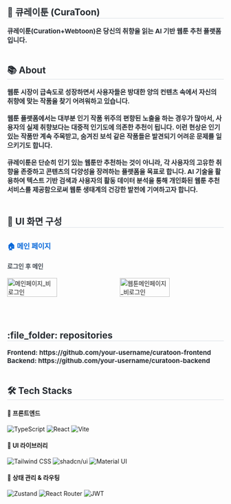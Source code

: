 <div style="text-align: left;"> 
  <h2 style="border-bottom: 1px solid #d8dee4; color: #282d33;"> 🎨 큐레이툰 (CuraToon) </h2>  
  <div style="font-weight: 700; font-size: 15px; text-align: left; color: #282d33;"> 큐레이툰(Curation+Webtoon)은 당신의 취향을 읽는 AI 기반 웹툰 추천 플랫폼입니다.</div> 
</div> <br>

<div style="text-align: left;"> 
  <h2 style="border-bottom: 1px solid #d8dee4; color: #282d33;"> 📚 About </h2>  
  <div style="font-weight: 700; font-size: 15px; text-align: left; color: #282d33;"> 
    웹툰 시장이 급속도로 성장하면서 사용자들은 방대한 양의 컨텐츠 속에서 자신의 취향에 맞는 작품을 찾기 어려워하고 있습니다. </br></br>
    웹툰 플랫폼에서는 대부분 인기 작품 위주의 편향된 노출을 하는 경우가 많아서, 사용자의 실제 취향보다는 대중적 인기도에 의존한 추천이 됩니다. 이런 현상은 인기 있는 작품만 계속 주목받고, 숨겨진 보석 같은 작품들은 발견되기 어려운 문제를 일으키기도 합니다. </br></br>
    큐레이툰은 단순히 인기 있는 웹툰만 추천하는 것이 아니라, 각 사용자의 고유한 취향을 존중하고 콘텐츠의 다양성을 장려하는 플랫폼을 목표로 합니다. AI 기술을 활용하여 텍스트 기반 검색과 사용자의 활동 데이터 분석을 통해 개인화된 웹툰 추천 서비스를 제공함으로써 웹툰 생태계의 건강한 발전에 기여하고자 합니다. </br></br>
  </div>
</div>

<div>
  <h2 style="border-bottom: 1px solid #d8dee4; color: #282d33;"> 📱 UI 화면 구성 </h2>
  <!-- 메인 기능 페이지 -->
  <h3 style="color: #0969da; margin-top: 30px;">🏠 메인 페이지</h3>
  <div style="margin-bottom: 30px;">
    <h4 style="color: #424a53;">로그인 후 메인</h4>
    <div style="display: flex; justify-content: space-between; gap: 10px;">
      <img src="https://github.com/user-attachments/assets/a20aa4ce-01d3-4876-865b-129483569c8e" width="48%" alt="메인페이지_비로그인">
      <img src="https://github.com/user-attachments/assets/703df8a0-eee4-4f24-928e-af3920f4b337" width="48%" alt="웹툰메인페이지_비로그인">
    </div>
  </div>
</div> <br>

<div style="text-align: left;">
    <h2 style="border-bottom: 1px solid #d8dee4; color: #282d33;"> :file_folder: repositories </h2> 
    <div style="font-weight: 700; font-size: 15px; text-align: left; color: #282d33;"> Frontend: https://github.com/your-username/curatoon-frontend </div> 
    <div style="font-weight: 700; font-size: 15px; text-align: left; color: #282d33;"> Backend: https://github.com/your-username/curatoon-backend </div> 
</div> <br>

<div style="text-align: left;">
  <div style="text-align: left;">
    <h2 style="border-bottom: 1px solid #d8dee4; color: #282d33;"> 🛠️ Tech Stacks </h2>
    <!-- 프론트엔드 기술 스택 -->
    <div>
      <h4>🌈 프론트엔드</h4>
      <img src="https://img.shields.io/badge/TypeScript-3178C6?style=flat-square&logo=TypeScript&logoColor=white" alt="TypeScript">
      <img src="https://img.shields.io/badge/React-61DAFB?style=flat-square&logo=React&logoColor=black" alt="React">
      <img src="https://img.shields.io/badge/Vite-646CFF?style=flat-square&logo=Vite&logoColor=white" alt="Vite">
    </div>
    <!-- UI 라이브러리 -->
    <div>
      <h4>🎨 UI 라이브러리</h4>
      <img src="https://img.shields.io/badge/Tailwind_CSS-06B6D4?style=flat-square&logo=Tailwind-CSS&logoColor=white" alt="Tailwind CSS">
      <img src="https://img.shields.io/badge/shadcn/ui-000000?style=flat-square&logo=shadcn&logoColor=white" alt="shadcn/ui">
      <img src="https://img.shields.io/badge/Material_UI-007FFF?style=flat-square&logo=MUI&logoColor=white" alt="Material UI">
    </div>
    <!-- 프론트엔드 상태 관리 & 라우팅 -->
    <div>
      <h4>💾 상태 관리 & 라우팅</h4>
      <img src="https://img.shields.io/badge/Zustand-000000?style=flat-square&logo=npm&logoColor=white" alt="Zustand">
      <img src="https://img.shields.io/badge/React_Router-CA4245?style=flat-square&logo=React-Router&logoColor=white" alt="React Router">
      <img src="https://img.shields.io/badge/JWT-000000?style=flat-square&logo=JSON-Web-Tokens&logoColor=white" alt="JWT">
    </div>
  </div>
</div> <br>
